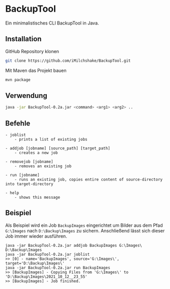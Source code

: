 # BackupTool

Ein minimalistisches CLI BackupTool in Java.

## Installation

GitHub Repository klonen

````bash
git clone https://github.com/iMilchshake/BackupTool.git
````

Mit Maven das Projekt bauen

````bash
mvn package 
````


## Verwendung

```bash
java -jar BackupTool-0.2a.jar <command> <arg1> <arg2> ..
```

## Befehle
````
- joblist
    - prints a list of existing jobs

- addjob [jobname] [source_path] [target_path]
    - creates a new job

- removejob [jobname]
    - removes an existing job

- run [jobname]
    - runs an existing job, copies entire content of source-directory into target-directory

- help
    - shows this message
````

## Beispiel

Als Beispiel wird ein Job `BackupImages` eingerichtet um Bilder aus dem Pfad `G:\Images` nach `D:\Backup\Images` zu sichern. Anschließend lässt sich dieser Job immer wieder ausführen.
````
java -jar BackupTool-0.2a.jar addjob BackupImages G:\Images\ D:\Backup\Images
java -jar BackupTool-0.2a.jar joblist
>> [0] - name='BackupImages', source='G:\Images\', target='D:\Backup\Images\'
java -jar BackupTool-0.2a.jar run BackupImages
>> [BackupImages] - Copying Files from 'G:\Images\' to 'D:\Backup\Images\2021_10_12__23_55'
>> [BackupImages] - Job finished.
````